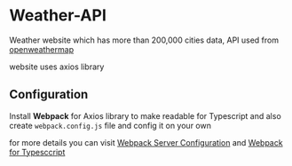 # Weather-API

Weather website which has more than 200,000 cities data, API used from [openweathermap](https://openweathermap.org/api)

website uses axios library 

## Configuration 

Install **Webpack** for Axios library to make readable for Typescript and also create `webpack.config.js` file and config it on your own

for more details you can visit [Webpack Server Configuration](https://webpack.js.org/configuration/dev-server/) and [Webpack for Typesccript](https://webpack.js.org/guides/typescript/)
